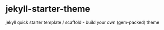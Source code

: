 # jekyll-starter-theme
jekyll quick starter template / scaffold - build your own (gem-packed) theme
